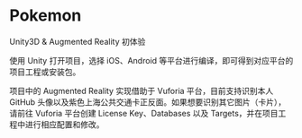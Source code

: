 # Pokemon
Unity3D &amp; Augmented Reality 初体验

使用 Unity 打开项目，选择 iOS、Android 等平台进行编译，即可得到对应平台的项目工程或安装包。

项目中的 Augmented Reality 实现借助于 Vuforia 平台，目前支持识别本人 GitHub 头像以及紫色上海公共交通卡正反面。如果想要识别其它图片（卡片），请前往 Vuforia 平台创建 License Key、Databases 以及 Targets，并在项目工程中进行相应配置和修改。
